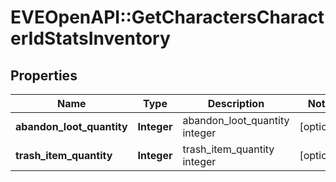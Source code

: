 # EVEOpenAPI::GetCharactersCharacterIdStatsInventory

## Properties
Name | Type | Description | Notes
------------ | ------------- | ------------- | -------------
**abandon_loot_quantity** | **Integer** | abandon_loot_quantity integer | [optional] 
**trash_item_quantity** | **Integer** | trash_item_quantity integer | [optional] 


